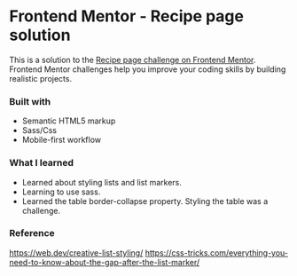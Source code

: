 # Frontend Mentor - Recipe page solution

This is a solution to the [Recipe page challenge on Frontend Mentor](https://www.frontendmentor.io/challenges/recipe-page-KiTsR8QQKm). Frontend Mentor challenges help you improve your coding skills by building realistic projects.


### Built with

- Semantic HTML5 markup
- Sass/Css
- Mobile-first workflow

### What I learned

- Learned about styling lists and list markers.
- Learning to use sass.
- Learned the table border-collapse property. Styling the table was a challenge.

### Reference

https://web.dev/creative-list-styling/
https://css-tricks.com/everything-you-need-to-know-about-the-gap-after-the-list-marker/
